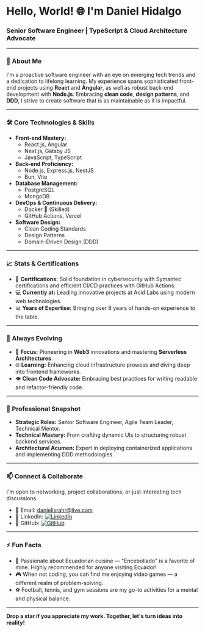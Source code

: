 # Hello, World! 🌐 I'm Daniel Hidalgo

### Senior Software Engineer | TypeScript & Cloud Architecture Advocate

---

### 🌟 About Me
I'm a proactive software engineer with an eye on emerging tech trends and a dedication to lifelong learning. My experience spans sophisticated front-end projects using **React** and **Angular**, as well as robust back-end development with **Node.js**. Embracing **clean code**, **design patterns**, and **DDD**, I strive to create software that is as maintainable as it is impactful.

---

### 🛠️ Core Technologies & Skills

- **Front-end Mastery:** 
  - React.js, Angular
  - Next.js, Gatsby JS
  - JavaScript, TypeScript
- **Back-end Proficiency:**
  - Node.js, Express.js, NestJS
  - Bun, Vite
- **Database Management:**
  - PostgreSQL
  - MongoDB
- **DevOps & Continuous Delivery:**
  - Docker 🐳 (Skilled)
  - GitHub Actions, Vercel
- **Software Design:**
  - Clean Coding Standards
  - Design Patterns
  - Domain-Driven Design (DDD)

---

### 📈 Stats & Certifications

- 🏅 **Certifications:** Solid foundation in cybersecurity with Symantec certifications and efficient CI/CD practices with GitHub Actions.
- 💻 **Currently at:** Leading innovative projects at Acid Labs using modern web technologies.
- 📊 **Years of Expertise:** Bringing over 8 years of hands-on experience to the table.

---

### 🌱 Always Evolving

- 🎯 **Focus:** Pioneering in **Web3** innovations and mastering **Serverless Architectures**.
- 🌐 **Learning:** Enhancing cloud infrastructure prowess and diving deep into frontend frameworks.
- 👁️ **Clean Code Advocate:** Embracing best practices for writing readable and refactor-friendly code.

---

### 💼 Professional Snapshot

- **Strategic Roles:** Senior Software Engineer, Agile Team Leader, Technical Mentor.
- **Technical Mastery:** From crafting dynamic UIs to structuring robust backend services.
- **Architectural Acumen:** Expert in deploying containerized applications and implementing DDD methodologies.

---

### 📫 Connect & Collaborate

I'm open to networking, project collaborations, or just interesting tech discussions.

- 📧 Email: [danielisrahr@live.com](mailto:danielisrahr@live.com)
- 💼 LinkedIn: [![LinkedIn](https://img.shields.io/badge/LinkedIn-Daniel%20Hidalgo-blue)](https://www.linkedin.com/in/hrdi31/)
- 👾 GitHub: [![GitHub](https://img.shields.io/github/followers/hrdi1023802?style=social)](https://github.com/hrdi1023802)

---

### ⚡ Fun Facts

- 🍔 Passionate about Ecuadorian cuisine — "Encebollado" is a favorite of mine. Highly recommended for anyone visiting Ecuador!
- 🎮 When not coding, you can find me enjoying video games — a different realm of problem-solving.
- ⚽ Football, tennis, and gym sessions are my go-to activities for a mental and physical balance.


---

**Drop a star if you appreciate my work. Together, let's turn ideas into reality!**

